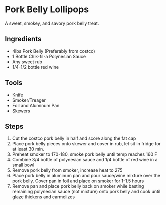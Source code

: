 Pork Belly Lollipops
======

A sweet, smokey, and savory pork belly treat.

## Ingredients
- 4lbs Pork Belly (Preferably from costco)
- 1 Bottle Chik-fil-a Polynesian Sauce
- Any sweet rub
- 1/4-1/2 bottle red wine

## Tools
- Knife
- Smoker/Treager
- Foil and Aluminum Pan
- Skewers

## Steps
1. Cut the costco pork belly in half and score along the fat cap
1. Place pork belly pieces onto skewer and cover in rub, let sit in fridge for at least 30 min.
1. Preheat smoker to 170-180, smoke pork belly until temp reaches 160 F
1. Combine 3/4 bottle of polynesian sauce and 1/4 bottle of red wine in a small bowl
5. Remove pork belly from smoker, increase heat to 275
6. Place pork belly in aluminum pan and pour sauce/wine mixture over the pork belly. Cover pan in foil and place on smoker for 1-1.5 hours
7. Remove pan and place pork belly back on smoker while basting remaining polynesian sauce (not mixture) onto pork belly and cook until glaze thickens and carmelizes
